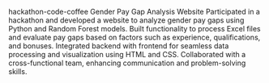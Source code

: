 hackathon-code-coffee 
Gender Pay Gap Analysis Website
Participated in a hackathon and developed a website to analyze gender pay gaps using Python and Random Forest models.
Built functionality to process Excel files and evaluate pay gaps based on factors such as experience, qualifications, and bonuses.
Integrated backend with frontend for seamless data processing and visualization using HTML and CSS.
Collaborated with a cross-functional team, enhancing communication and problem-solving skills.
